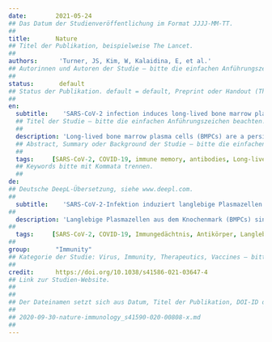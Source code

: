 ```yaml
---
date:        2021-05-24
## Das Datum der Studienveröffentlichung im Format JJJJ-MM-TT.
##
title:       Nature
## Titel der Publikation, beispielweise The Lancet.
##
authors:      'Turner, JS, Kim, W, Kalaidina, E, et al.'
## Autorinnen und Autoren der Studie – bitte die einfachen Anführungszeichen beachten!
##
status:       default
## Status der Publikation. default = default, Preprint oder Handout (Thesenpapier)
##
en:
  subtitle:    'SARS-CoV-2 infection induces long-lived bone marrow plasma cells in humans'
  ## Titel der Studie – bitte die einfachen Anführungszeichen beachten!
  ##
  description: 'Long-lived bone marrow plasma cells (BMPCs) are a persistent and essential source of protective antibodies. Individuals who have recovered from COVID-19 have a substantially lower risk of reinfection with SARS-CoV-2. Nonetheless, it has been reported that levels of anti-SARS-CoV-2 serum antibodies decrease rapidly in the first few months after infection, raising concerns that long-lived BMPCs may not be generated and humoral immunity against SARS-CoV-2 may be short-lived. Here we show that in convalescent individuals who had experienced mild SARS-CoV-2 infections (n = 77), levels of serum anti-SARS-CoV-2 spike protein (S) antibodies declined rapidly in the first 4 months after infection and then more gradually over the following 7 months, remaining detectable at least 11 months after infection. Anti-S antibody titres correlated with the frequency of S-specific plasma cells in bone marrow aspirates from 18 individuals who had recovered from COVID-19 at 7 to 8 months after infection. S-specific BMPCs were not detected in aspirates from 11 healthy individuals with no history of SARS-CoV-2 infection. We show that S-binding BMPCs are quiescent, which suggests that they are part of a stable compartment. Consistently, circulating resting memory B cells directed against SARS-CoV-2 S were detected in the convalescent individuals. Overall, our results indicate that mild infection with SARS-CoV-2 induces robust antigen-specific, long-lived humoral immune memory in humans.'
  ## Abstract, Summary oder Background der Studie – bitte die einfachen Anführungszeichen b
  ##
  tags:     [SARS-CoV-2, COVID-19, immune memory, antibodies, Long-lived bone marrow plasma cells, BMPCs]
  ## Keywords bitte mit Kommata trennen.
  ##
de: 
## Deutsche DeepL-Übersetzung, siehe www.deepl.com.
##
  subtitle:    'SARS-CoV-2-Infektion induziert langlebige Plasmazellen im Knochenmark des Menschen'
##
  description: 'Langlebige Plasmazellen aus dem Knochenmark (BMPCs) sind eine dauerhafte und wichtige Quelle für schützende Antikörper. Personen, die sich von COVID-19 erholt haben, haben ein wesentlich geringeres Risiko einer Reinfektion mit SARS-CoV-2. Dennoch wurde berichtet, dass die Spiegel von Anti-SARS-CoV-2-Serumantikörpern in den ersten Monaten nach der Infektion rasch abnehmen, was die Sorge aufkommen lässt, dass möglicherweise keine langlebigen BMPCs gebildet werden und die humorale Immunität gegen SARS-CoV-2 nur von kurzer Dauer ist. Hier zeigen wir, dass bei rekonvaleszenten Personen, die eine milde SARS-CoV-2-Infektion durchgemacht hatten (n = 77), die Konzentrationen von Anti-SARS-CoV-2-Spike-Protein (S)-Antikörpern im Serum in den ersten vier Monaten nach der Infektion rasch abnahmen und dann in den folgenden sieben Monaten allmählich abnahmen und mindestens elf Monate nach der Infektion noch nachweisbar waren. Die Anti-S-Antikörpertiter korrelierten mit der Häufigkeit von S-spezifischen Plasmazellen in Knochenmarkaspiraten von 18 Personen, die sich 7 bis 8 Monate nach der Infektion von COVID-19 erholt hatten. S-spezifische BMPCs wurden in Aspiraten von 11 gesunden Personen ohne SARS-CoV-2-Infektion in der Vorgeschichte nicht nachgewiesen. Wir konnten zeigen, dass S-bindende BMPCs ruhend sind, was darauf schließen lässt, dass sie Teil eines stabilen Kompartiments sind. Folgerichtig wurden bei den rekonvaleszenten Personen zirkulierende, ruhende Gedächtnis-B-Zellen nachgewiesen, die gegen SARS-CoV-2 S gerichtet sind. Insgesamt deuten unsere Ergebnisse darauf hin, dass eine milde Infektion mit SARS-CoV-2 ein robustes antigenspezifisches, langlebiges humorales Immungedächtnis beim Menschen hervorruft.'
##
  tags:     [SARS-CoV-2, COVID-19, Immungedächtnis, Antikörper, Langlebige Plasmazellen aus dem Knochenmark, BMPCs]
##
group:       "Immunity"
## Kategorie der Studie: Virus, Immunity, Therapeutics, Vaccines – bitte die Anführungszeichen beachten!
##
credit:      https://doi.org/10.1038/s41586-021-03647-4
## Link zur Studien-Website.
##
##
## Der Dateinamen setzt sich aus Datum, Titel der Publikation, DOI-ID der Studie (nach dem letzten Slash) und der Dateiendung zusammen. Bitte den Unterstrich vor der DOI-ID beachten!
##
## 2020-09-30-nature-immunology_s41590-020-00808-x.md
##
---
```

<object data="{{ page.link }}" style='height:calc(100vh - 400px); width: 100%' type='application/pdf'></object>